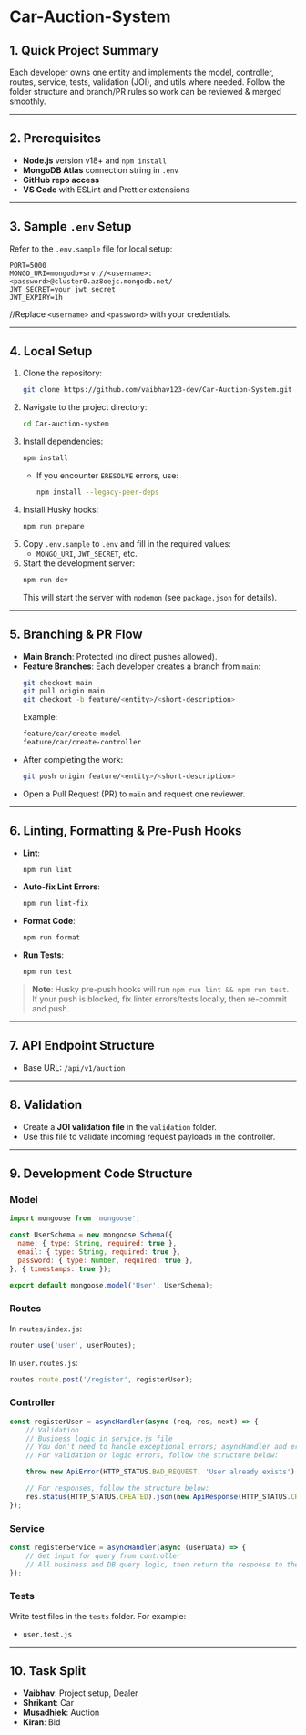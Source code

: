 # Car-Auction-System

## 1. Quick Project Summary

Each developer owns one entity and implements the model, controller, routes, service, tests, validation (JOI), and utils where needed. Follow the folder structure and branch/PR rules so work can be reviewed & merged smoothly.

---

## 2. Prerequisites

- **Node.js** version v18+ and `npm install`
- **MongoDB Atlas** connection string in `.env`
- **GitHub repo access**
- **VS Code** with ESLint and Prettier extensions

---

## 3. Sample `.env` Setup

Refer to the `.env.sample` file for local setup:

```plaintext
PORT=5000
MONGO_URI=mongodb+srv://<username>:<password>@cluster0.az8oejc.mongodb.net/
JWT_SECRET=your_jwt_secret
JWT_EXPIRY=1h
```

//Replace `<username>` and `<password>` with your credentials.

---

## 4. Local Setup

1. Clone the repository:
   ```bash
   git clone https://github.com/vaibhav123-dev/Car-Auction-System.git
   ```
2. Navigate to the project directory:
   ```bash
   cd Car-auction-system
   ```
3. Install dependencies:
   ```bash
   npm install
   ```
   - If you encounter `ERESOLVE` errors, use:
     ```bash
     npm install --legacy-peer-deps
     ```
4. Install Husky hooks:
   ```bash
   npm run prepare
   ```
5. Copy `.env.sample` to `.env` and fill in the required values:
   - `MONGO_URI`, `JWT_SECRET`, etc.
6. Start the development server:
   ```bash
   npm run dev
   ```
   This will start the server with `nodemon` (see `package.json` for details).

---

## 5. Branching & PR Flow

- **Main Branch**: Protected (no direct pushes allowed).
- **Feature Branches**: Each developer creates a branch from `main`:
  ```bash
  git checkout main
  git pull origin main
  git checkout -b feature/<entity>/<short-description>
  ```
  Example:
  ```bash
  feature/car/create-model
  feature/car/create-controller
  ```
- After completing the work:
  ```bash
  git push origin feature/<entity>/<short-description>
  ```
- Open a Pull Request (PR) to `main` and request one reviewer.

---

## 6. Linting, Formatting & Pre-Push Hooks

- **Lint**: 
  ```bash
  npm run lint
  ```
- **Auto-fix Lint Errors**:
  ```bash
  npm run lint-fix
  ```
- **Format Code**:
  ```bash
  npm run format
  ```
- **Run Tests**:
  ```bash
  npm run test
  ```

> **Note**: Husky pre-push hooks will run `npm run lint && npm run test`.  
> If your push is blocked, fix linter errors/tests locally, then re-commit and push.

---

## 7. API Endpoint Structure

- Base URL: `/api/v1/auction`

---

## 8. Validation

- Create a **JOI validation file** in the `validation` folder.
- Use this file to validate incoming request payloads in the controller.

---

## 9. Development Code Structure

### Model

```javascript
import mongoose from 'mongoose';

const UserSchema = new mongoose.Schema({
  name: { type: String, required: true },
  email: { type: String, required: true },
  password: { type: Number, required: true },
}, { timestamps: true });

export default mongoose.model('User', UserSchema);
```

### Routes

In `routes/index.js`:
```javascript
router.use('user', userRoutes);
```

In `user.routes.js`:
```javascript
routes.route.post('/register', registerUser);
```

### Controller

```javascript
const registerUser = asyncHandler(async (req, res, next) => {
    // Validation
    // Business logic in service.js file
    // You don't need to handle exceptional errors; asyncHandler and errorMiddleware will handle them automatically.
    // For validation or logic errors, follow the structure below:

    throw new ApiError(HTTP_STATUS.BAD_REQUEST, 'User already exists');

    // For responses, follow the structure below:
    res.status(HTTP_STATUS.CREATED).json(new ApiResponse(HTTP_STATUS.CREATED, { data }, 'message'));
});
```

### Service

```javascript
const registerService = asyncHandler(async (userData) => {
    // Get input for query from controller
    // All business and DB query logic, then return the response to the controller
});
```

### Tests

Write test files in the `tests` folder. For example:
- `user.test.js`

---

## 10. Task Split

- **Vaibhav**: Project setup, Dealer
- **Shrikant**: Car
- **Musadhiek**: Auction
- **Kiran**: Bid
